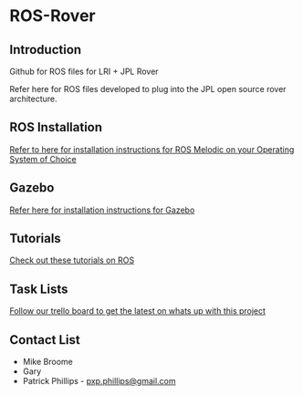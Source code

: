 # ROS-Rover

## Introduction
Github for ROS files for LRI + JPL Rover

Refer here for ROS files developed to plug into the JPL open source rover architecture. 

## ROS Installation

[Refer to here for installation instructions for ROS Melodic on your Operating System of Choice](http://wiki.ros.org/melodic/Installation)

## Gazebo

[Refer here for installation instructions for Gazebo](http://gazebosim.org/)

## Tutorials

[Check out these tutorials on ROS](http://wiki.ros.org/ROS/Tutorials)


## Task Lists

[Follow our trello board to get the latest on whats up with this project](https://trello.com/b/Zx4EBIh7/they-might-be-robots)

## Contact List

* Mike Broome
* Gary
* Patrick Phillips - pxp.phillips@gmail.com


